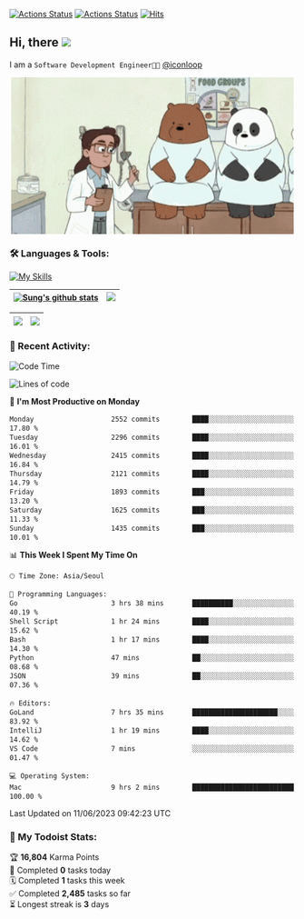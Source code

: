 
[![Actions Status](https://github.com/ddok2/ddok2/workflows/Todoist%20Readme/badge.svg)](https://github.com/ddok2/ddok2/actions)
[![Actions Status](https://github.com/ddok2/ddok2/workflows/wakatime-stats/badge.svg)](https://github.com/ddok2/ddok2/actions)
[![Hits](https://hits.seeyoufarm.com/api/count/incr/badge.svg?url=https%3A%2F%2Fgithub.com%2Fddok2&count_bg=%23FF9595&title_bg=%23555555&icon=github.svg&icon_color=%23FFFFFF&title=hits&edge_flat=false)](https://hits.seeyoufarm.com)

<!-- ![visitors](https://visitor-badge.laobi.icu/badge?page_id=ddok2.ddok2) -->
## Hi, there <img src="https://raw.githubusercontent.com/MartinHeinz/MartinHeinz/master/wave.gif" width="3%">

I am a `Software Development Engineer🧑‍💻` [@iconloop](https://github.com/iconloop)


<p align="center">
    <img align="center" alt="GIF" src="img/debugging.gif" />
</p>


### 🛠 Languages & Tools:

[![My Skills](https://skillicons.dev/icons?i=go,js,ts,py,express,react,svelte,jquery,pug,mongodb,mysql,redis,aws,docker,kubernetes)](https://skillicons.dev)


| <a href="https://github-readme-stats.vercel.app/api?username=ddok2&show_icons=true&include_all_commits=true&count_private=true&theme=buefy&hide_border=true"><img align="center" src="https://github-readme-stats.vercel.app/api?username=ddok2&show_icons=true&include_all_commits=true&count_private=true&theme=buefy&hide_border=true" alt="Sung's github stats" /></a> | <a href="https://github.com/ddok2"><img src="http://github-readme-streak-stats.herokuapp.com?user=ddok2&hide_border=true" /></a> |
| ------------- |------------- |


| <a href="https://github.com/ddok2"><img align="center" src="https://github-readme-stats.vercel.app/api/top-langs/?username=ddok2&theme=buefy&hide=html,css&hide_border=true" /></a> | <a href="https://github.com/ddok2"><img align="center" src="https://activity-graph.herokuapp.com/graph?username=ddok2&theme=github&hide_border=true" height="250" /></a> |
| ------------- |--------------------------------------------------------------------------------------------------------------------------------------------------------------------------|


<!-- <details open>
    <summary>📈 My GitHub Stats</summary>
    <p align="center">
        <a href="https://github.com/ddok2">
            <img align="center" src="https://github-readme-stats.vercel.app/api?username=ddok2&show_icons=true&include_all_commits=true&count_private=true&theme=buefy&hide_border=true" alt="Sung's github stats" />
        </a>
    </p>
</details>
<details>
    <summary>💬 Top Languages</summary>
    <p align="center"> 
        <a href="https://github.com/ddok2">
            <img align="center" src="https://github-readme-stats.vercel.app/api/top-langs/?username=ddok2&layout=compact&theme=buefy&hide=html,css&hide_border=true" />
        </a>
    </p>
</details> -->


### 🌈 Recent Activity:
<!--START_SECTION:waka-->
![Code Time](http://img.shields.io/badge/Code%20Time-2%2C112%20hrs%2057%20mins-blue)

![Lines of code](https://img.shields.io/badge/From%20Hello%20World%20I%27ve%20Written-11.5%20million%20lines%20of%20code-blue)

📅 **I'm Most Productive on Monday** 

```text
Monday                   2552 commits        ████░░░░░░░░░░░░░░░░░░░░░   17.80 % 
Tuesday                  2296 commits        ████░░░░░░░░░░░░░░░░░░░░░   16.01 % 
Wednesday                2415 commits        ████░░░░░░░░░░░░░░░░░░░░░   16.84 % 
Thursday                 2121 commits        ████░░░░░░░░░░░░░░░░░░░░░   14.79 % 
Friday                   1893 commits        ███░░░░░░░░░░░░░░░░░░░░░░   13.20 % 
Saturday                 1625 commits        ███░░░░░░░░░░░░░░░░░░░░░░   11.33 % 
Sunday                   1435 commits        ███░░░░░░░░░░░░░░░░░░░░░░   10.01 % 
```


📊 **This Week I Spent My Time On** 

```text
🕑︎ Time Zone: Asia/Seoul

💬 Programming Languages: 
Go                       3 hrs 38 mins       ██████████░░░░░░░░░░░░░░░   40.19 % 
Shell Script             1 hr 24 mins        ████░░░░░░░░░░░░░░░░░░░░░   15.62 % 
Bash                     1 hr 17 mins        ████░░░░░░░░░░░░░░░░░░░░░   14.30 % 
Python                   47 mins             ██░░░░░░░░░░░░░░░░░░░░░░░   08.68 % 
JSON                     39 mins             ██░░░░░░░░░░░░░░░░░░░░░░░   07.36 % 

🔥 Editors: 
GoLand                   7 hrs 35 mins       █████████████████████░░░░   83.92 % 
IntelliJ                 1 hr 19 mins        ████░░░░░░░░░░░░░░░░░░░░░   14.62 % 
VS Code                  7 mins              ░░░░░░░░░░░░░░░░░░░░░░░░░   01.47 % 

💻 Operating System: 
Mac                      9 hrs 2 mins        █████████████████████████   100.00 % 
```


 Last Updated on 11/06/2023 09:42:23 UTC
<!--END_SECTION:waka-->

### 🚧 My Todoist Stats:
<!-- TODO-IST:START -->
🏆  **16,804** Karma Points           
🌸  Completed **0** tasks today           
🗓  Completed **1** tasks this week           
✅  Completed **2,485** tasks so far           
⏳  Longest streak is **3** days
<!-- TODO-IST:END -->

